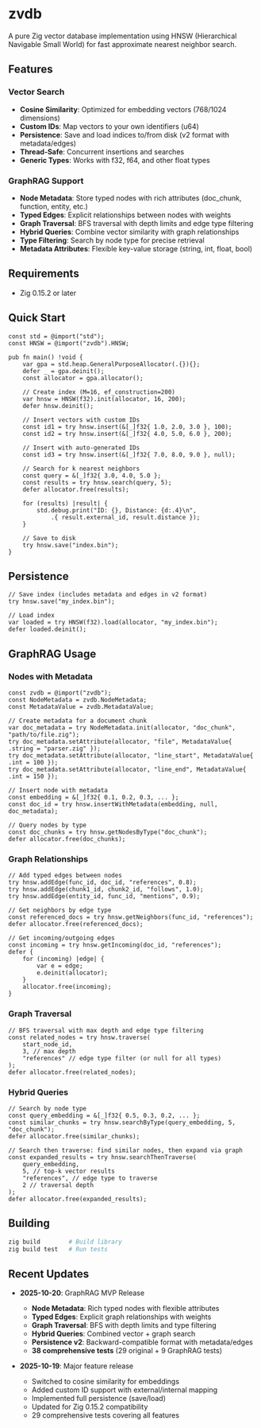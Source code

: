 # zvdb
A pure Zig vector database implementation using HNSW (Hierarchical Navigable Small World) for fast approximate nearest neighbor search.

## Features

### Vector Search
- **Cosine Similarity**: Optimized for embedding vectors (768/1024 dimensions)
- **Custom IDs**: Map vectors to your own identifiers (u64)
- **Persistence**: Save and load indices to/from disk (v2 format with metadata/edges)
- **Thread-Safe**: Concurrent insertions and searches
- **Generic Types**: Works with f32, f64, and other float types

### GraphRAG Support
- **Node Metadata**: Store typed nodes with rich attributes (doc_chunk, function, entity, etc.)
- **Typed Edges**: Explicit relationships between nodes with weights
- **Graph Traversal**: BFS traversal with depth limits and edge type filtering
- **Hybrid Queries**: Combine vector similarity with graph relationships
- **Type Filtering**: Search by node type for precise retrieval
- **Metadata Attributes**: Flexible key-value storage (string, int, float, bool)

## Requirements

- Zig 0.15.2 or later

## Quick Start

```zig
const std = @import("std");
const HNSW = @import("zvdb").HNSW;

pub fn main() !void {
    var gpa = std.heap.GeneralPurposeAllocator(.{}){};
    defer _ = gpa.deinit();
    const allocator = gpa.allocator();

    // Create index (M=16, ef_construction=200)
    var hnsw = HNSW(f32).init(allocator, 16, 200);
    defer hnsw.deinit();

    // Insert vectors with custom IDs
    const id1 = try hnsw.insert(&[_]f32{ 1.0, 2.0, 3.0 }, 100);
    const id2 = try hnsw.insert(&[_]f32{ 4.0, 5.0, 6.0 }, 200);

    // Insert with auto-generated IDs
    const id3 = try hnsw.insert(&[_]f32{ 7.0, 8.0, 9.0 }, null);

    // Search for k nearest neighbors
    const query = &[_]f32{ 3.0, 4.0, 5.0 };
    const results = try hnsw.search(query, 5);
    defer allocator.free(results);

    for (results) |result| {
        std.debug.print("ID: {}, Distance: {d:.4}\n",
            .{ result.external_id, result.distance });
    }

    // Save to disk
    try hnsw.save("index.bin");
}
```

## Persistence

```zig
// Save index (includes metadata and edges in v2 format)
try hnsw.save("my_index.bin");

// Load index
var loaded = try HNSW(f32).load(allocator, "my_index.bin");
defer loaded.deinit();
```

## GraphRAG Usage

### Nodes with Metadata

```zig
const zvdb = @import("zvdb");
const NodeMetadata = zvdb.NodeMetadata;
const MetadataValue = zvdb.MetadataValue;

// Create metadata for a document chunk
var doc_metadata = try NodeMetadata.init(allocator, "doc_chunk", "path/to/file.zig");
try doc_metadata.setAttribute(allocator, "file", MetadataValue{ .string = "parser.zig" });
try doc_metadata.setAttribute(allocator, "line_start", MetadataValue{ .int = 100 });
try doc_metadata.setAttribute(allocator, "line_end", MetadataValue{ .int = 150 });

// Insert node with metadata
const embedding = &[_]f32{ 0.1, 0.2, 0.3, ... };
const doc_id = try hnsw.insertWithMetadata(embedding, null, doc_metadata);

// Query nodes by type
const doc_chunks = try hnsw.getNodesByType("doc_chunk");
defer allocator.free(doc_chunks);
```

### Graph Relationships

```zig
// Add typed edges between nodes
try hnsw.addEdge(func_id, doc_id, "references", 0.8);
try hnsw.addEdge(chunk1_id, chunk2_id, "follows", 1.0);
try hnsw.addEdge(entity_id, func_id, "mentions", 0.9);

// Get neighbors by edge type
const referenced_docs = try hnsw.getNeighbors(func_id, "references");
defer allocator.free(referenced_docs);

// Get incoming/outgoing edges
const incoming = try hnsw.getIncoming(doc_id, "references");
defer {
    for (incoming) |edge| {
        var e = edge;
        e.deinit(allocator);
    }
    allocator.free(incoming);
}
```

### Graph Traversal

```zig
// BFS traversal with max depth and edge type filtering
const related_nodes = try hnsw.traverse(
    start_node_id,
    3, // max depth
    "references" // edge type filter (or null for all types)
);
defer allocator.free(related_nodes);
```

### Hybrid Queries

```zig
// Search by node type
const query_embedding = &[_]f32{ 0.5, 0.3, 0.2, ... };
const similar_chunks = try hnsw.searchByType(query_embedding, 5, "doc_chunk");
defer allocator.free(similar_chunks);

// Search then traverse: find similar nodes, then expand via graph
const expanded_results = try hnsw.searchThenTraverse(
    query_embedding,
    5, // top-k vector results
    "references", // edge type to traverse
    2 // traversal depth
);
defer allocator.free(expanded_results);
```

## Building

```bash
zig build        # Build library
zig build test   # Run tests
```

## Recent Updates

- **2025-10-20**: GraphRAG MVP Release
  - **Node Metadata**: Rich typed nodes with flexible attributes
  - **Typed Edges**: Explicit graph relationships with weights
  - **Graph Traversal**: BFS with depth limits and type filtering
  - **Hybrid Queries**: Combined vector + graph search
  - **Persistence v2**: Backward-compatible format with metadata/edges
  - **38 comprehensive tests** (29 original + 9 GraphRAG tests)

- **2025-10-19**: Major feature release
  - Switched to cosine similarity for embeddings
  - Added custom ID support with external/internal mapping
  - Implemented full persistence (save/load)
  - Updated for Zig 0.15.2 compatibility
  - 29 comprehensive tests covering all features
